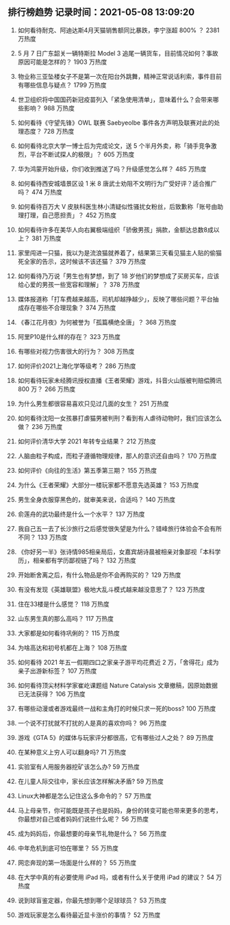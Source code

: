 
## 排行榜趋势 记录时间：2021-05-08 13:09:20
  
  1. 如何看待耐克、阿迪达斯4月天猫销售额同比暴跌，李宁涨超 800% ？ 2381 万热度
    
  2. 5 月 7 日广东韶关一辆特斯拉 Model 3 追尾一辆货车，目前情况如何？事故原因可能是怎样的？ 1903 万热度
    
  3. 物业称三亚坠楼女子不是第一次在阳台外跳舞，精神正常说话利索，事件目前有哪些信息与疑点？ 1799 万热度
    
  4. 世卫组织将中国国药新冠疫苗列入「紧急使用清单」，意味着什么？会带来哪些影响？ 988 万热度
    
  5. 如何看待《守望先锋》OWL 联赛 Saebyeolbe 事件各方声明及联赛对此的处理态度？ 728 万热度
    
  6. 如何看待北京大学一博士后为完成论文，送 5 个半月外卖，称「骑手竞争激烈，平台不断试探人的极限」？ 605 万热度
    
  7. 华为鸿蒙开始升级，你们收到推送了吗？升级感觉怎么样？ 485 万热度
    
  8. 如何看待西安城墙景区设 1 米 8 唐武士劝阻不文明行为广受好评？适合推广吗？ 474 万热度
    
  9. 如何看待百万大 V 皮肤科医生林小清疑似性骚扰女粉丝，后致歉称「账号由助理打理，自己愿担责」？ 452 万热度
    
  10. 如何看待许多在美华人向右翼极端组织「骄傲男孩」捐款，金额达总数8成以上？ 381 万热度
    
  11. 家里闯进一只猫，我以为是流浪猫就养着了，结果第三天看见猫主人贴的偷猫死全家的告示，这时候该不该还猫？ 379 万热度
    
  12. 如何看待乃万说「男生也有梦想，到了 18 岁他们的梦想成了买房买车，应该给心爱的男孩一些宽容和理解」？ 378 万热度
    
  13. 媒体报道称「打车费越来越高，司机却越挣越少」，反映了哪些问题？平台抽成存在哪些不合理现象？ 374 万热度
    
  14. 《春江花月夜》为何被誉为「孤篇横绝全唐」？ 368 万热度
    
  15. 阿里P10是什么样的存在？ 323 万热度
    
  16. 有哪些对视力伤害很大的行为？ 308 万热度
    
  17. 如何评价2021上海化学等级考？ 286 万热度
    
  18. 如何看待玩家未经腾讯授权直播《王者荣耀》游戏，抖音火山版被判赔偿腾讯 800 万？ 266 万热度
    
  19. 为什么男生都很容易喜欢只见过几面的女生？ 251 万热度
    
  20. 如何看待沈阳一女孩暴打虐猫男被判刑？看到有人虐待动物时，我们应该怎么做？ 236 万热度
    
  21. 如何评价清华大学 2021 年转专业结果？ 212 万热度
    
  22. 人脑由粒子构成，而粒子遵循物理规律，那人的意识还自由吗？ 170 万热度
    
  23. 如何评价《向往的生活》第五季第三期？ 155 万热度
    
  24. 为什么《王者荣耀》大部分一楼玩家都不愿意先选英雄？ 153 万热度
    
  25. 男生全身衣服穿黑色的，就审美来说，合适吗？ 140 万热度
    
  26. 俞莲舟的武功最终是什么一个水平？ 137 万热度
    
  27. 我自己五一去了长沙旅行之后感觉很失望是为什么？错峰旅行体验会不会有所不同？ 133 万热度
    
  28. 《你好另一半》张诗情985相亲局后，女嘉宾胡诗晨被相亲对象鄙视「本科学历」，相亲都有学历鄙视链了吗？ 132 万热度
    
  29. 开始断舍离之后，有什么物品是你不会再购买的？ 129 万热度
    
  30. 有没有发现《英雄联盟》极地大乱斗模式越来越没意思了？ 123 万热度
    
  31. 住在33楼是什么感觉？ 118 万热度
    
  32. 山东男生真的那么高吗？ 117 万热度
    
  33. 大家都是如何看待巩俐的？ 115 万热度
    
  34. 为啥高达和初号机都在上海？ 108 万热度
    
  35. 如何看待 2021 年五一假期四口之家亲子游平均花费近 2 万，「舍得花」成为亲子出游新标签？ 107 万热度
    
  36. 如何看待顶尖材料学家崔屹课题组 Nature Catalysis 文章撤稿，因原始数据已无法获得？ 106 万热度
    
  37. 有哪些动漫或者游戏最终一战和主角打的时候只求一死的boss? 100 万热度
    
  38. 一个说不打扰就不打扰的人是真的喜欢你吗？ 96 万热度
    
  39. 游戏《GTA 5》的媒体与玩家评分都很高，它有哪些过人之处？ 89 万热度
    
  40. 在某种意义上穷人可以翻身吗? 71 万热度
    
  41. 实验室有人用服务器挖矿该怎么办? 59 万热度
    
  42. 在儿童人际交往中，家长应该怎样解决矛盾? 59 万热度
    
  43. Linux大神都是怎么记住这么多命令的？ 57 万热度
    
  44. 马上母亲节，你可能既是孩子也是妈妈，身份的转变可能也带来更多的思考，你最想对自己或者妈妈们说些什么呢？ 56 万热度
    
  45. 成为妈妈后，你最想要的母亲节礼物是什么？ 56 万热度
    
  46. 中年危机到底可怕在哪里？ 55 万热度
    
  47. 网恋奔现的第一场面是什么样的？ 55 万热度
    
  48. 在大学中真的有必要使用 iPad 吗，或者有什么关于使用 iPad 的建议？ 54 万热度
    
  49. 说到球盲鉴定器，你最先想到哪个足球球员？ 53 万热度
    
  50. 游戏玩家是怎么看待最近显卡涨价的事情？ 52 万热度
    